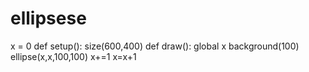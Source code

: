 # ellipsese
x = 0 def setup():    size(600,400) def draw():     global x     background(100)     ellipse(x,x,100,100)     x+=1     x=x+1
